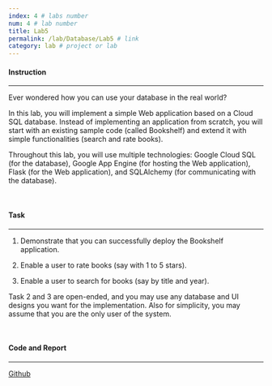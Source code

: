 ```yaml
---
index: 4 # labs number
num: 4 # lab number
title: Lab5
permalink: /lab/Database/Lab5 # link
category: lab # project or lab
---
```


#### **Instruction**

---

Ever wondered how you can use your database in the real world?

In this lab, you will implement a simple Web application based on a Cloud SQL
database. Instead of implementing an application from scratch, you will start with an
existing sample code (called Bookshelf) and extend it with simple functionalities (search
and rate books).

Throughout this lab, you will use multiple technologies: Google Cloud SQL
(for the database), Google App Engine (for hosting the Web application), Flask (for the Web
application), and SQLAlchemy (for communicating with the database).

<br>

#### **Task**

---

1. Demonstrate that you can successfully deploy the Bookshelf
   application.

2. Enable a user to rate books (say with 1 to 5 stars).

3. Enable a user to search for books (say by title and year).

Task 2 and 3 are open-ended, and you may use any database and UI designs you
want for the implementation. Also for simplicity, you may assume that you are the
only user of the system.

<br>

#### **Code and Report**

---

[Github](https://github.com/Heejinee3/Database/tree/master/Lab5)
